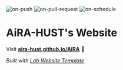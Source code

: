
  ![on-push](../../actions/workflows/on-push.yaml/badge.svg)
  ![on-pull-request](../../actions/workflows/on-pull-request.yaml/badge.svg)
  ![on-schedule](../../actions/workflows/on-schedule.yaml/badge.svg)

  # AiRA-HUST's Website

  Visit **[aira-hust.github.io/AiRA](https://aira-hust.github.io/AiRA)** 🚀

  _Built with [Lab Website Template](https://greene-lab.gitbook.io/lab-website-template-docs)_
